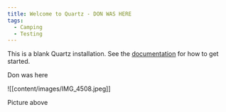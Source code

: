 ```yaml
---
title: Welcome to Quartz - DON WAS HERE
tags:
  - Camping
  - Testing
---
```


This is a blank Quartz installation.
See the [documentation](https://quartz.jzhao.xyz) for how to get started.

Don was here

![[content/images/IMG_4508.jpeg]]

Picture above